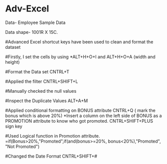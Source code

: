 # Adv-Excel
Data- Employee Sample Data 
<p>Data shape- 1001R X 15C.<p/> 
<p>#Advanced Excel shortcut keys have been used to clean and format the dataset<p/>
<p>#Firstly, I set the cells by using *ALT+H+O+I and ALT+H+O+A (width and height)<p/>
<p>#Format the Data set CNTRL+T </p>
<p>#Applied the filter CNTRL+SHIFT+L</p> 
<p>#Manually checked the null values</p> 
<p>#Inspect the Duplicate Values ALT+A+M </p>
<p>#Applied conditional formatting on BONUS attribute CNTRL+Q ( mark the bonus which is above 20%) *Insert a column on the left side of BONUS as a PROMOTION attribute to know who got promoted. CNTRL+SHIFT+PLUS sign key<p/> 
<p>#Used Logical function in Promotion attribute. =if(Bonus>20%,"Promoted",if(and(bonus>=20%, bonus<20%),"Promoted", "Not Promoted")<p/>
<p>#Changed the Date Format CNTRL+SHIFT+#<p/>
